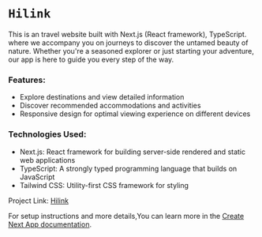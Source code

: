 # `Hilink`

This is an travel website built with Next.js (React framework), TypeScript. where we accompany you on journeys to discover the untamed beauty of nature. Whether you're a seasoned explorer or just starting your adventure, our app is here to guide you every step of the way.

### Features:
- Explore destinations and view detailed information
- Discover recommended accommodations and activities
- Responsive design for optimal viewing experience on different devices

### Technologies Used:
- Next.js: React framework for building server-side rendered and static web applications
- TypeScript: A strongly typed programming language that builds on JavaScript
- Tailwind CSS: Utility-first CSS framework for styling

Project Link: [Hilink](https://abdulmalek44.github.io/Hilink)

For setup instructions and more details,You can learn more in the [Create Next App documentation](https://nextjs.org/docs/pages/api-reference/create-next-app).


